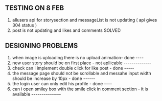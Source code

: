 TESTING ON 8 FEB
-----------------

1. allusers api for storysection and messageList is not updating ( api gives 304 status )
2. post is not updating and likes and comments
SOLVED

DESIGNING PROBLEMS
-------------------

1. when image is uploading there is no upload animation- done
                                                         ----
2. new user story should be on first place - not apllicable
                                             --------------
3. check can i implement double click for like post - done
                                                      -----
4. the message page should not be scrollable and messahe input width should be increase by 10px - done
                                                                                                 ------
5. the login user can only edit his profile - done
                                              ----
6. can i open smiley box with the smile click in comment section - it is available
                                                                   ---------------